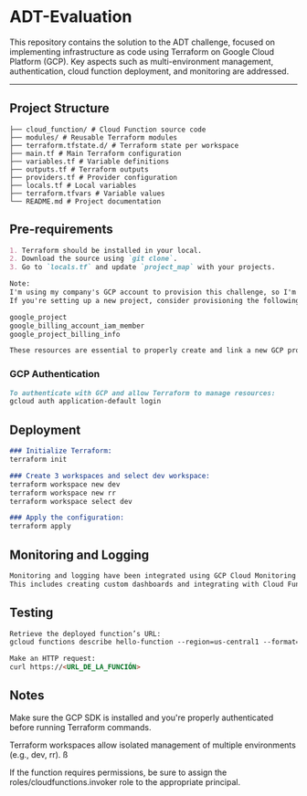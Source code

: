 # ADT-Evaluation

This repository contains the solution to the ADT challenge, focused on implementing infrastructure as code using Terraform on Google Cloud Platform (GCP).
Key aspects such as multi-environment management, authentication, cloud function deployment, and monitoring are addressed.

---

## Project Structure
```text
├── cloud_function/ # Cloud Function source code
├── modules/ # Reusable Terraform modules
├── terraform.tfstate.d/ # Terraform state per workspace
├── main.tf # Main Terraform configuration
├── variables.tf # Variable definitions
├── outputs.tf # Terraform outputs
├── providers.tf # Provider configuration
├── locals.tf # Local variables
├── terraform.tfvars # Variable values
└── README.md # Project documentation
`````

## Pre-requirements
```markdown
1. Terraform should be installed in your local.
2. Download the source using `git clone`.
3. Go to `locals.tf` and update `project_map` with your projects.

Note:
I'm using my company's GCP account to provision this challenge, so I'm unable to create new projects.  
If you're setting up a new project, consider provisioning the following Terraform resources:  

google_project  
google_billing_account_iam_member  
google_project_billing_info  

These resources are essential to properly create and link a new GCP project to a billing account.  
`````
### GCP Authentication
```markdown
To authenticate with GCP and allow Terraform to manage resources:  
gcloud auth application-default login
`````

## Deployment
```markdown
### Initialize Terraform:
terraform init

### Create 3 workspaces and select dev workspace:
terraform workspace new dev  
terraform workspace new rr  
terraform workspace select dev  

### Apply the configuration:
terraform apply
`````

## Monitoring and Logging
```markdown
Monitoring and logging have been integrated using GCP Cloud Monitoring and Logging to track application health and performance.
This includes creating custom dashboards and integrating with Cloud Functions.
`````

## Testing
```markdown
Retrieve the deployed function’s URL:  
gcloud functions describe hello-function --region=us-central1 --format='value(httpsTrigger.url)'

Make an HTTP request:  
curl https://<URL_DE_LA_FUNCIÓN>
`````

## Notes
Make sure the GCP SDK is installed and you're properly authenticated before running Terraform commands.  

Terraform workspaces allow isolated management of multiple environments (e.g., dev, rr).  ß

If the function requires permissions, be sure to assign the roles/cloudfunctions.invoker role to the appropriate principal.